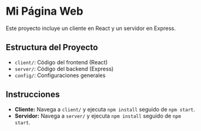 # Mi Página Web

Este proyecto incluye un cliente en React y un servidor en Express.

## Estructura del Proyecto

- `client/`: Código del frontend (React)
- `server/`: Código del backend (Express)
- `config/`: Configuraciones generales

## Instrucciones

- **Cliente:** Navega a `client/` y ejecuta `npm install` seguido de `npm start`.
- **Servidor:** Navega a `server/` y ejecuta `npm install` seguido de `npm start`.

